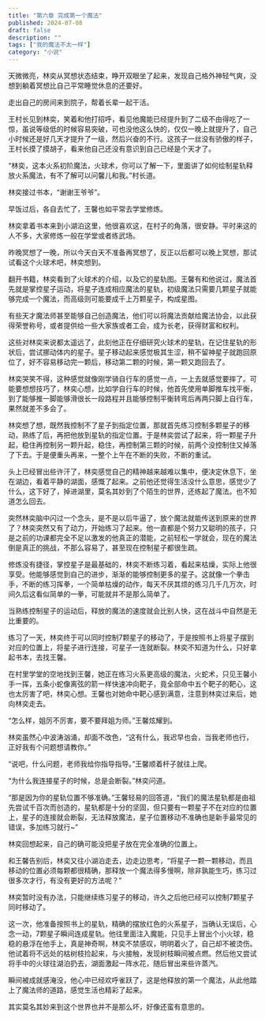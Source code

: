 ```yaml
---
title: "第六章 完成第一个魔法"
published: 2024-07-08
draft: false
description: ""
tags: ["我的魔法不太一样"]
category: "小说"
---
```


天微微亮，林奕从冥想状态结束，睁开双眼坐了起来，发现自己格外神轻气爽，没想到躺着冥想比自己平常睡觉休息的还要好。

走出自己的房间来到院子，帮着长辈一起干活。

王村长见到林奕，笑着和他打招呼，看见他魔能已经提升到了二级不由得吃了一惊，虽说等级低的时候容易突破，可也没他这么快的，仅仅一晚上就提升了，自己小时候还是好几天才提升了一级，然后兴奋的不行。这孩子一丝没有骄傲的样子，王村长摸了摸胡子，看来他自己还没有意识到自己已经是个天才了。

“林奕，这本火系初阶魔法，火球术，你可以了解一下，里面讲了如何绘制星轨释放火系魔法，有不了解可以问馨儿和我。”村长道。

林奕接过书本，“谢谢王爷爷”。

早饭过后，各自去忙了，王馨也如平常去学堂修炼。

林奕拿着书本来到小湖泊这里，他很喜欢这，在村子的角落，很安静。平时来这的人不多，大家修炼一般在学堂或者练武场。

昨晚冥想了一晚，所以今天白天不准备再冥想了，反正以后都可以晚上冥想，那试试看这个火球术吧，林奕想到。

翻开书籍，林奕看到了火球术的介绍，以及它的星轨图。王馨有和他说过，魔法首先就是掌控星子运动，将星子连成相应魔法的星轨，初级魔法只需要几颗星子就能够完成一个魔法，而高级则可能要成千上万颗星子，构成星图。

有些天才魔法师甚至能够自己创造魔法，他们可以将魔法贡献给魔法协会，以此获得荣誉称号，或者提供给一些大家族或者工会，成为长老，获得财富和权利。

这些对林奕来说都太遥远了，此刻他正在仔细研究火球术的星轨，在记住星轨的形状后，尝试挪动体内的星子。星子移动起来感觉极其生涩，稍不留神星子就跑回原位了，好不容易移动完一颗后，移动第二颗的时候，第一颗又跑回去了。

林奕哭笑不得，这种感觉就像刚学骑自行车的感觉一点，一上去就感觉要摔了。可能要想想技巧了，林奕心想，比如学自行车的时候，他首先使用单脚推车找平衡，到了能够推一脚能够滑很长一段路程并且能够控制平衡转弯后再两只脚上自行车，果然就差不多会了。

林奕想了想，既然我控制不了星子到指定位置，那就首先练习控制多颗星子的移动，熟练了后，再把他放到星轨的指定位置。于是林奕尝试了起来，将一颗星子升起，稳住再控制另一颗升起，稳住，再控制第三颗的时候，前两个没控制住又掉落了下去。于是便重头再来，一整个上午在不断的失败，不断的重试。

头上已经冒出些许汗了，林奕感觉自己的精神越来越难以集中，便决定休息下，坐在湖边，看着平静的湖面，感慨了起来。之前他还觉得生活没什么意思，感觉少了什么，这下好了，掉进湖里，莫名其妙到了个陌生的世界，还练起了魔法。也不知道怎么回去。

突然林奕脑中闪过一个念头，是不是以后牛逼了，放个魔法就能传送到原来的世界了？林奕突然又有了动力，开始练习了起来。他一直都是个努力又聪明的孩子，只是之前的功课都完全不足以激发的他真正的潜能，之前轻松一学就会，现在的魔法倒是真正的挑战，不那么容易了，甚至现在控制星子都很生疏。

修炼没有捷径，掌控星子是最基础的，林奕不断练习着，看起来枯燥，实际上他很享受。他能够感觉到自己的进步，渐渐的能够控制更多的星子。这就像一个拳击手，不断的练习挥拳，一个简单枯燥的动作，每天不厌其烦的练习几千几万次，时间久后这看似简单的一拳，可能就并不是那么简单了。

当熟练控制星子的运动后，释放的魔法的速度就会比别人快，这在战斗中自然是无比重要的。

练习了一天，林奕终于可以同时控制7颗星子的移动了，于是按照书上将星子摆到对应的位置上，将星子进行连接，可星子一连就断裂。林奕不知道为什么，只好拿起书本，去找王馨。

在村里学堂的空地找到王馨，她正在练习火系更高级的魔法，火蛇术，只见王馨小手一挥，五条小蛇像离弦的箭一样快速冲向靶子，竟全部命中五个靶子的靶心，这也太厉害了吧，林奕心想。王馨也对她命中靶心感到满意，注意到林奕过来后，她向林奕走去。

“怎么样，姐厉不厉害，要不要拜姐为师。”王馨炫耀到。

林奕虽然心中波涛汹涌，却面不改色，“这有什么，我迟早也会，当我老师也行，正好我有个问题想请教你。”

“说吧，什么问题，老师我给你指导指导。”王馨顺着杆子就往上爬。

“为什么我连接星子的时候，总是会断裂。”林奕问道。

“那是因为你的星轨位置不够准确。”王馨轻易的回答道，“我们的魔法星轨都是由祖先尝试千百次而创造的，星轨都是十分的坚固，但只要有一颗星子不在对应的位置上，星子的连接就会断裂，无法释放魔法，星子位置移动不准确也是新手最常见的错误，多加练习就行~”

林奕回想起来，自己的确可能没把星子放在完全准确的位置上。

和王馨告别后，林奕又往小湖泊走去，边走边思考，“将星子一颗一颗移动，而且移动的位置必须每颗都很精确，那释放一个魔法得多慢啊，除非孰能生巧，练习过很多次才行，有没有更好的方法呢？”

林奕暂时没有办法，只能继续练习星子的移动，许久之后他已经可以控制7颗星子同时移动了。

这一次，他准备按照书上的星轨，精确的摆放红色的火系星子，当确认无误后，心念一动，7颗星子瞬间连成星轨。他往里面注入魔能，只见手上冒出个小火球，稳稳的悬浮在他手上，真是神奇啊，林奕不禁感叹，明明着火了，自己却不被烫伤。他试着将不远处的枯树枝捡起来，与火接触，发现树枝瞬间被点燃。然后他又尝试将手中的火球往湖泊扔去，湖面激起一阵水花，随后冒出来些许蒸汽。

瞬间被成就感淹没，他心中已经欢呼雀跃了，这是他释放的第一个魔法，从此他踏上了魔法师的道路，感觉生活也精彩了起来。

其实莫名其妙来到这个世界也并不是那么坏，好像还蛮有意思的。